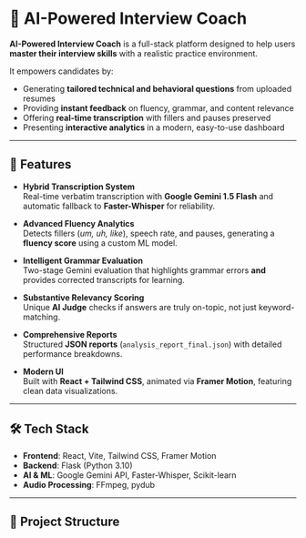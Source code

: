# 🤖 AI-Powered Interview Coach  

**AI-Powered Interview Coach** is a full-stack platform designed to help users **master their interview skills** with a realistic practice environment.  

It empowers candidates by:  
- Generating **tailored technical and behavioral questions** from uploaded resumes  
- Providing **instant feedback** on fluency, grammar, and content relevance  
- Offering **real-time transcription** with fillers and pauses preserved  
- Presenting **interactive analytics** in a modern, easy-to-use dashboard  

---

## 🎯 Features  

- **Hybrid Transcription System**  
  Real-time verbatim transcription with **Google Gemini 1.5 Flash** and automatic fallback to **Faster-Whisper** for reliability.  

- **Advanced Fluency Analytics**  
  Detects fillers (*um, uh, like*), speech rate, and pauses, generating a **fluency score** using a custom ML model.  

- **Intelligent Grammar Evaluation**  
  Two-stage Gemini evaluation that highlights grammar errors **and** provides corrected transcripts for learning.  

- **Substantive Relevancy Scoring**  
  Unique **AI Judge** checks if answers are truly on-topic, not just keyword-matching.  

- **Comprehensive Reports**  
  Structured **JSON reports** (`analysis_report_final.json`) with detailed performance breakdowns.  

- **Modern UI**  
  Built with **React + Tailwind CSS**, animated via **Framer Motion**, featuring clean data visualizations.  

---

## 🛠 Tech Stack  

- **Frontend**: React, Vite, Tailwind CSS, Framer Motion  
- **Backend**: Flask (Python 3.10)  
- **AI & ML**: Google Gemini API, Faster-Whisper, Scikit-learn  
- **Audio Processing**: FFmpeg, pydub  

---

## 📁 Project Structure  

